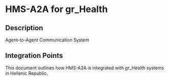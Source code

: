 # HMS-A2A for gr_Health

## Description

Agent-to-Agent Communication System

## Integration Points

This document outlines how HMS-A2A is integrated with gr_Health systems in Hellenic Republic.
